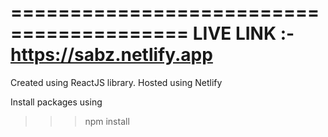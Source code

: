  ========================================= 
 LIVE LINK :- https://sabz.netlify.app
 =========================================
 Created using ReactJS library.
 Hosted using Netlify
 
 
 Install packages using 
 >>> npm install
